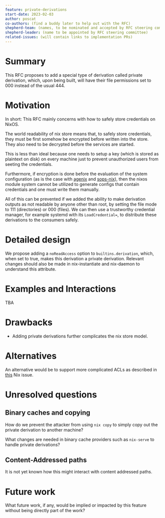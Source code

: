 ```yaml
---
feature: private-derivations
start-date: 2023-02-03
author: poscat
co-authors: (find a buddy later to help out with the RFC)
shepherd-team: (names, to be nominated and accepted by RFC steering committee)
shepherd-leader: (name to be appointed by RFC steering committee)
related-issues: (will contain links to implementation PRs)
---
```


# Summary
[summary]: #summary

This RFC proposes to add a special type of derivation called private derivation, which, upon being built, will have their file permissions set to 000 instead of the usual 444.

# Motivation
[motivation]: #motivation

In short: This RFC mainly concerns with how to safely store credentials on NixOS.

The world readability of nix store means that, to safely store credentials, they must be first somehow be encrypted before written into the store. They also need to be decrypted before the services are started.

This is less than ideal because one needs to setup a key (which is stored as plaintext on disk) on every machine just to prevent unauthorized users from seeting the credentials.

Furthermore, if encryption is done before the evaluation of the system configuration (as is the case with [agenix](https://github.com/ryantm/agenix) and [sops-nix](https://github.com/Mic92/sops-nix)), then the nixos module system cannot be utilized to generate configs that contain credentials and one must write them manually.

All of this can be prevented if we added the ability to make derivation outputs as not readable by anyone other than root, by setting the file mode to 111 (directories) or 000 (files). We can then use a trustworthy credential manager, for example systemd with its `LoadCredential=`, to distribute these derivations to the consumers safely.

# Detailed design
[design]: #detailed-design

We propose adding a `noReadAccess` option to `builtins.derivation`, which, when set to true, makes this derivation a private derivation. Relevant changes should also be made in nix-instantiate and nix-daemon to understand this attribute.

# Examples and Interactions
[examples-and-interactions]: #examples-and-interactions

TBA

# Drawbacks
[drawbacks]: #drawbacks

- Adding private derivations further complicates the nix store model.

# Alternatives
[alternatives]: #alternatives

An alternative would be to support more complicated ACLs as described in [this](https://github.com/NixOS/nix/issues/8) Nix issue.

# Unresolved questions
[unresolved]: #unresolved-questions

## Binary caches and copying
How do we prevent the attacker from using `nix copy` to simply copy out the
private derivation to another machine?

What changes are needed in binary cache providers such as `nix-serve` to handle
private derivations?

## Content-Addressed paths
It is not yet known how this might interact with content addressed paths.

# Future work
[future]: #future-work

What future work, if any, would be implied or impacted by this feature
without being directly part of the work?
